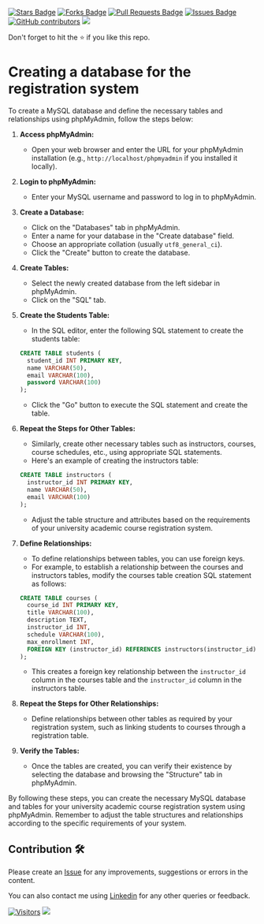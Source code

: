 <a href="https://github.com/drshahizan/learn-php/stargazers"><img src="https://img.shields.io/github/stars/drshahizan/learn-php" alt="Stars Badge"/></a>
<a href="https://github.com/drshahizan/learn-php/network/members"><img src="https://img.shields.io/github/forks/drshahizan/learn-php" alt="Forks Badge"/></a>
<a href="https://github.com/drshahizan/learn-php/pulls"><img src="https://img.shields.io/github/issues-pr/drshahizan/learn-php" alt="Pull Requests Badge"/></a>
<a href="https://github.com/drshahizan/learn-php/issues"><img src="https://img.shields.io/github/issues/drshahizan/learn-php" alt="Issues Badge"/></a>
<a href="https://github.com/drshahizan/learn-php/graphs/contributors"><img alt="GitHub contributors" src="https://img.shields.io/github/contributors/drshahizan/learn-php?color=2b9348"></a>
![](https://visitor-badge.glitch.me/badge?page_id=drshahizan/learn-php)

Don't forget to hit the :star: if you like this repo.

# Creating a database for the registration system

To create a MySQL database and define the necessary tables and relationships using phpMyAdmin, follow the steps below:

1. **Access phpMyAdmin:**
   - Open your web browser and enter the URL for your phpMyAdmin installation (e.g., `http://localhost/phpmyadmin` if you installed it locally).

2. **Login to phpMyAdmin:**
   - Enter your MySQL username and password to log in to phpMyAdmin.

3. **Create a Database:**
   - Click on the "Databases" tab in phpMyAdmin.
   - Enter a name for your database in the "Create database" field.
   - Choose an appropriate collation (usually `utf8_general_ci`).
   - Click the "Create" button to create the database.

4. **Create Tables:**
   - Select the newly created database from the left sidebar in phpMyAdmin.
   - Click on the "SQL" tab.

5. **Create the Students Table:**
   - In the SQL editor, enter the following SQL statement to create the students table:

   ```sql
   CREATE TABLE students (
     student_id INT PRIMARY KEY,
     name VARCHAR(50),
     email VARCHAR(100),
     password VARCHAR(100)
   );
   ```

   - Click the "Go" button to execute the SQL statement and create the table.

6. **Repeat the Steps for Other Tables:**
   - Similarly, create other necessary tables such as instructors, courses, course schedules, etc., using appropriate SQL statements.
   - Here's an example of creating the instructors table:

   ```sql
   CREATE TABLE instructors (
     instructor_id INT PRIMARY KEY,
     name VARCHAR(50),
     email VARCHAR(100)
   );
   ```

   - Adjust the table structure and attributes based on the requirements of your university academic course registration system.

7. **Define Relationships:**
   - To define relationships between tables, you can use foreign keys.
   - For example, to establish a relationship between the courses and instructors tables, modify the courses table creation SQL statement as follows:

   ```sql
   CREATE TABLE courses (
     course_id INT PRIMARY KEY,
     title VARCHAR(100),
     description TEXT,
     instructor_id INT,
     schedule VARCHAR(100),
     max_enrollment INT,
     FOREIGN KEY (instructor_id) REFERENCES instructors(instructor_id)
   );
   ```

   - This creates a foreign key relationship between the `instructor_id` column in the courses table and the `instructor_id` column in the instructors table.

8. **Repeat the Steps for Other Relationships:**
   - Define relationships between other tables as required by your registration system, such as linking students to courses through a registration table.

9. **Verify the Tables:**
   - Once the tables are created, you can verify their existence by selecting the database and browsing the "Structure" tab in phpMyAdmin.

By following these steps, you can create the necessary MySQL database and tables for your university academic course registration system using phpMyAdmin. Remember to adjust the table structures and relationships according to the specific requirements of your system.

## Contribution 🛠️
Please create an [Issue](https://github.com/drshahizan/learn-php/issues) for any improvements, suggestions or errors in the content.

You can also contact me using [Linkedin](https://www.linkedin.com/in/drshahizan/) for any other queries or feedback.

[![Visitors](https://api.visitorbadge.io/api/visitors?path=https%3A%2F%2Fgithub.com%2Fdrshahizan&labelColor=%23697689&countColor=%23555555&style=plastic)](https://visitorbadge.io/status?path=https%3A%2F%2Fgithub.com%2Fdrshahizan)
![](https://hit.yhype.me/github/profile?user_id=81284918)

